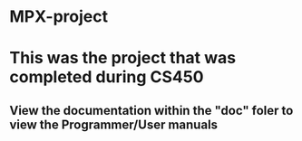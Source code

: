 # MPX-project

# This was the project that was completed during CS450
## View the documentation within the "doc" foler to view the Programmer/User manuals
